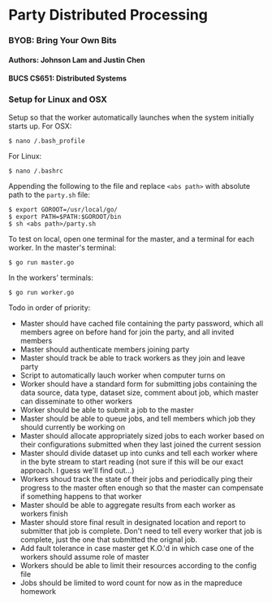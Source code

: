 # Party Distributed Processing
### BYOB: Bring Your Own Bits
#### Authors: Johnson Lam and Justin Chen 
#### BUCS CS651: Distributed Systems

### Setup for Linux and OSX
Setup so that the worker automatically launches when the system initially starts up.
For OSX:
```
$ nano /.bash_profile
```
For Linux:
```
$ nano /.bashrc
```
Appending the following to the file and replace `<abs path>` with absolute path to the `party.sh` file:
```
$ export GOROOT=/usr/local/go/
$ export PATH=$PATH:$GOROOT/bin
$ sh <abs path>/party.sh
```

To test on local, open one terminal for the master, and a terminal for each worker. In the master's terminal:
```
$ go run master.go
```

In the workers' terminals:
```
$ go run worker.go
```

Todo in order of priority:
- Master should have cached file containing the party password, which all members agree on before hand for join the party, and all invited members
- Master should authenticate members joining party
- Master should track be able to track workers as they join and leave party
- Script to automatically lauch worker when computer turns on
- Worker should have a standard form for submitting jobs containing the data source, data type, dataset size, comment about job, which master can disseminate to other workers
- Worker should be able to submit a job to the master
- Master should be able to queue jobs, and tell members which job they should currently be working on
- Master should allocate appropriately sized jobs to each worker based on their configurations submitted when they last joined the current session
- Master should divide dataset up into cunks and tell each worker where in the byte stream to start reading (not sure if this will be our exact approach. I guess we'll find out...) 
- Workers shoud track the state of their jobs and periodically ping their progress to the master often enough so that the master can compensate if something happens to that worker
- Master should be able to aggregate results from each worker as workers finish
- Master should store final result in designated location and report to submitter that job is complete. Don't need to tell every worker that job is complete, just the one that submitted the orignal job.
- Add fault tolerance in case master get K.O.'d in which case one of the workers should assume role of master
- Workers should be able to limit their resources according to the config file
- Jobs should be limited to word count for now as in the mapreduce homework
